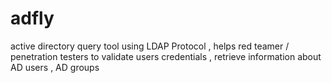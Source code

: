 # adfly
active directory query tool using  LDAP Protocol , helps red teamer / penetration testers to validate users credentials , retrieve information about AD users , AD groups 
